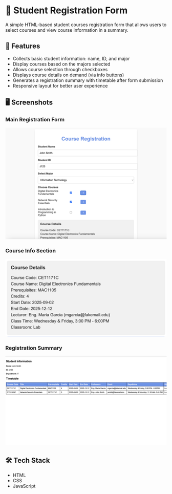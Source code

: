 # 📝 Student Registration Form

A simple HTML-based student courses registration form that allows users to select courses and view course information in a summary.

## 📌 Features

- Collects basic student information: name, ID, and major
- Display courses based on the majors selected
- Allows course selection through checkboxes
- Displays course details on demand (via info buttons)
- Generates a registration summary with timetable after form submission
- Responsive layout for better user experience

## 🖥️ Screenshots

### Main Registration Form
![Course Registration](./Screenshots/form_view.png)

### Course Info Section
![Course Details](./Screenshots/course_details.png)

### Registration Summary
![Registration Summary](./Screenshots/registration_summary.png)

## 🛠️ Tech Stack

- HTML
- CSS
- JavaScript



